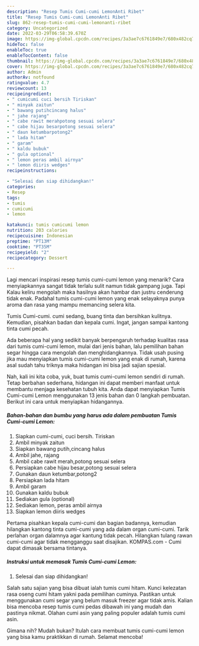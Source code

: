 ```yaml
---
description: "Resep Tumis Cumi-cumi LemonAnti Ribet"
title: "Resep Tumis Cumi-cumi LemonAnti Ribet"
slug: 862-resep-tumis-cumi-cumi-lemonanti-ribet
category: Uncategorized
date: 2022-03-29T06:58:39.670Z
image: https://img-global.cpcdn.com/recipes/3a3ae7c6761849e7/680x482cq70/tumis-cumi-cumi-lemon-foto-resep-utama.jpg
hideToc: false
enableToc: true
enableTocContent: false
thumbnail: https://img-global.cpcdn.com/recipes/3a3ae7c6761849e7/680x482cq70/tumis-cumi-cumi-lemon-foto-resep-utama.jpg
cover: https://img-global.cpcdn.com/recipes/3a3ae7c6761849e7/680x482cq70/tumis-cumi-cumi-lemon-foto-resep-utama.jpg
author: Admin
authorAv: notfound
ratingvalue: 4.7
reviewcount: 13
recipeingredient:
- " cumicumi cuci bersih Tiriskan"
- " minyak zaitun"
- " bawang putihcincang halus"
- " jahe rajang"
- " cabe rawit merahpotong sesuai selera"
- " cabe hijau besarpotong sesuai selera"
- " daun ketumbarpotong2"
- " lada hitam"
- " garam"
- " kaldu bubuk"
- " gula optional"
- " lemon peras ambil airnya"
- " lemon diiris wedges"
recipeinstructions:

- "Selesai dan siap dihidangkan!"
categories:
- Resep
tags:
- tumis
- cumicumi
- lemon

katakunci: tumis cumicumi lemon 
nutrition: 203 calories
recipecuisine: Indonesian
preptime: "PT13M"
cooktime: "PT35M"
recipeyield: "2"
recipecategory: Dessert

---
```



Lagi mencari inspirasi resep tumis cumi-cumi lemon yang menarik? Cara menyiapkannya sangat tidak terlalu sulit namun tidak gampang juga. Tapi Kalau keliru mengolah maka hasilnya akan hambar dan justru cenderung tidak enak. Padahal tumis cumi-cumi lemon yang enak selayaknya punya aroma dan rasa yang mampu memancing selera kita.


Tumis Cumi-cumi. cumi sedang, buang tinta dan bersihkan kulitnya. Kemudian, pisahkan badan dan kepala cumi. Ingat, jangan sampai kantong tinta cumi pecah.

Ada beberapa hal yang sedikit banyak berpengaruh terhadap kualitas rasa dari tumis cumi-cumi lemon, mulai dari jenis bahan, lalu pemilihan bahan segar hingga cara mengolah dan menghidangkannya. Tidak usah pusing jika mau menyiapkan tumis cumi-cumi lemon yang enak di rumah, karena asal sudah tahu triknya maka hidangan ini bisa jadi sajian spesial.


Nah, kali ini kita coba, yuk, buat tumis cumi-cumi lemon sendiri di rumah. Tetap berbahan sederhana, hidangan ini dapat memberi manfaat untuk membantu menjaga kesehatan tubuh kita. Anda dapat menyiapkan Tumis Cumi-cumi Lemon menggunakan 13 jenis bahan dan 0 langkah pembuatan. Berikut ini cara untuk menyiapkan hidangannya.

<!--inarticleads1-->

##### Bahan-bahan dan bumbu yang harus ada dalam pembuatan Tumis Cumi-cumi Lemon:

1. Siapkan  cumi-cumi, cuci bersih. Tiriskan
1. Ambil  minyak zaitun
1. Siapkan  bawang putih,cincang halus
1. Ambil  jahe, rajang
1. Ambil  cabe rawit merah,potong sesuai selera
1. Persiapkan  cabe hijau besar,potong sesuai selera
1. Gunakan  daun ketumbar,potong2
1. Persiapkan  lada hitam
1. Ambil  garam
1. Gunakan  kaldu bubuk
1. Sediakan  gula (optional)
1. Sediakan  lemon, peras ambil airnya
1. Siapkan  lemon diiris wedges


Pertama pisahkan kepala cumi-cumi dan bagian badannya, kemudian hilangkan kantong tinta cumi-cumi yang ada dalam organ cumi-cumi. Tarik perlahan organ dalamnya agar kantung tidak pecah. Hilangkan tulang rawan cumi-cumi agar tidak mengganggu saat disajikan. KOMPAS.com - Cumi dapat dimasak bersama tintanya. 

<!--inarticleads2-->

##### Instruksi untuk memasak Tumis Cumi-cumi Lemon:


1. Selesai dan siap dihidangkan!

Salah satu sajian yang bisa dibuat ialah tumis cumi hitam. Kunci kelezatan rasa oseng cumi hitam yakni pada pemilihan cuminya. Pastikan untuk menggunakan cumi segar yang belum masuk freezer agar tidak amis. Kalian bisa mencoba resep tumis cumi pedas dibawah ini yang mudah dan pastinya nikmat. Olahan cumi asin yang paling populer adalah tumis cumi asin. 

Gimana nih? Mudah bukan? Itulah cara membuat tumis cumi-cumi lemon yang bisa kamu praktikkan di rumah. Selamat mencoba!
